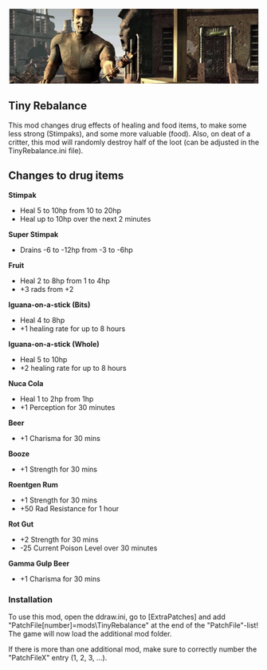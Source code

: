 <p align="center"><img src="TinyRebalance.png" alt="Tiny Rebalance"/></p>

Tiny Rebalance
-----------------

This mod changes drug effects of healing and food items, to make some less strong (Stimpaks), and some more valuable (food). Also, on deat of a critter, this mod will randomly destroy half of the loot (can be adjusted in the TinyRebalance.ini file).

## Changes to drug items
**Stimpak**
* Heal 5 to 10hp from 10 to 20hp
* Heal up to 10hp over the next 2 minutes

**Super Stimpak**
* Drains -6 to -12hp from -3 to -6hp

**Fruit**
* Heal 2 to 8hp from 1 to 4hp
* +3 rads from +2

**Iguana-on-a-stick (Bits)**
* Heal 4 to 8hp
* +1 healing rate for up to 8 hours

**Iguana-on-a-stick (Whole)**
* Heal 5 to 10hp
* +2 healing rate for up to 8 hours

**Nuca Cola**
* Heal 1 to 2hp from 1hp
* +1 Perception for 30 minutes

**Beer**
* +1 Charisma for 30 mins

**Booze**
* +1 Strength for 30 mins

**Roentgen Rum**
* +1 Strength for 30 mins
* +50 Rad Resistance for 1 hour

**Rot Gut**
* +2 Strength for 30 mins
* -25 Current Poison Level over 30 minutes

**Gamma Gulp Beer**
* +1 Charisma for 30 mins


### Installation
To use this mod, open the ddraw.ini, go to [ExtraPatches] and add "PatchFile[number]=mods\TinyRebalance" at the end of the "PatchFile"-list!
The game will now load the additional mod folder.

If there is more than one additional mod, make sure to correctly number the "PatchFileX" entry (1, 2, 3, ...).
